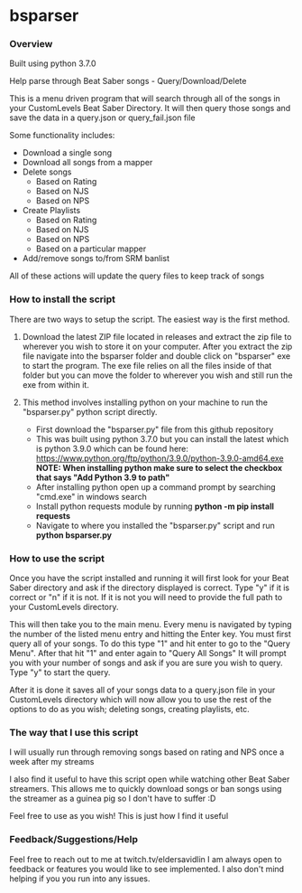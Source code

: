 # bsparser

### Overview
Built using python 3.7.0

Help parse through Beat Saber songs - Query/Download/Delete

This is a menu driven program that will search through all of the songs in your CustomLevels Beat Saber Directory. It will then query those songs and save the data in a query.json or query_fail.json file

Some functionality includes:
- Download a single song
- Download all songs from a mapper
- Delete songs
  - Based on Rating
  - Based on NJS
  - Based on NPS
- Create Playlists
  - Based on Rating
  - Based on NJS
  - Based on NPS
  - Based on a particular mapper
- Add/remove songs to/from SRM banlist

All of these actions will update the query files to keep track of songs

### How to install the script

There are two ways to setup the script. The easiest way is the first method.

1. Download the latest ZIP file located in releases and extract the zip file to wherever you wish to store it on your computer. After you extract the zip file navigate into the bsparser folder and double click on "bsparser" exe to start the program. The exe file relies on all the files inside of that folder but you can move the folder to wherever you wish and still run the exe from within it.

2. This method involves installing python on your machine to run the "bsparser.py" python script directly. 
    - First download the "bsparser.py" file from this github repository
    - This was built using python 3.7.0 but you can install the latest which is python 3.9.0 which can be found here: https://www.python.org/ftp/python/3.9.0/python-3.9.0-amd64.exe
    **NOTE: When installing python make sure to select the checkbox that says "Add Python 3.9 to path"**
    - After installing python open up a command prompt by searching "cmd.exe" in windows search
    - Install python requests module by running **python -m pip install requests**
    - Navigate to where you installed the "bsparser.py" script and run **python bsparser.py**

### How to use the script

Once you have the script installed and running it will first look for your Beat Saber directory and ask if the directory displayed is correct. Type "y" if it is correct or "n" if it is not. If it is not you will need to provide the full path to your CustomLevels directory.

This will then take you to the main menu. Every menu is navigated by typing the number of the listed menu entry and hitting the Enter key. You must first query all of your songs. To do this type "1" and hit enter to go to the "Query Menu". After that hit "1" and enter again to "Query All Songs" It will prompt you with your number of songs and ask if you are sure you wish to query. Type "y" to start the query.

After it is done it saves all of your songs data to a query.json file in your CustomLevels directory which will now allow you to use the rest of the options to do as you wish; deleting songs, creating playlists, etc.

### The way that I use this script

I will usually run through removing songs based on rating and NPS once a week after my streams 

I also find it useful to have this script open while watching other Beat Saber streamers. This allows me to quickly download songs or ban songs using the streamer as a guinea pig so I don't have to suffer :D

Feel free to use as you wish! This is just how I find it useful

### Feedback/Suggestions/Help

Feel free to reach out to me at twitch.tv/eldersavidlin I am always open to feedback or features you would like to see implemented. I also don't mind helping if you you run into any issues. 
